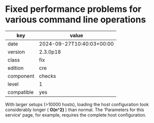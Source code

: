 [//]: # (werk v2)
# Fixed performance problems for various command line operations

key        | value
---------- | ---
date       | 2024-09-27T10:40:03+00:00
version    | 2.3.0p18
class      | fix
edition    | cre
component  | checks
level      | 1
compatible | yes

With larger setups (>10000 hosts), loading the host configuration took considerably longer ( **O(n^2)** ) than normal.
The ‘Parameters for this service’ page, for example, requires the complete host configuration.
